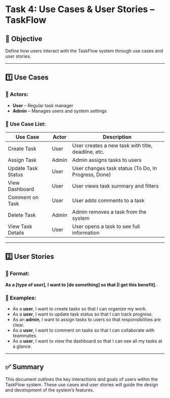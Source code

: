 # Task 4: Use Cases & User Stories – TaskFlow

## 🎯 Objective
Define how users interact with the TaskFlow system through use cases and user stories.

---

## 1️⃣ Use Cases

### 🔹 Actors:
- **User** – Regular task manager
- **Admin** – Manages users and system settings

### 🔹 Use Case List:

| Use Case             | Actor   | Description                                      |
|----------------------|---------|--------------------------------------------------|
| Create Task          | User    | User creates a new task with title, deadline, etc. |
| Assign Task          | Admin   | Admin assigns tasks to users                    |
| Update Task Status   | User    | User changes task status (To Do, In Progress, Done) |
| View Dashboard       | User    | User views task summary and filters             |
| Comment on Task      | User    | User adds comments to a task                    |
| Delete Task          | Admin   | Admin removes a task from the system            |
| View Task Details    | User    | User opens a task to see full information       |

---

## 2️⃣ User Stories

### 🔹 Format:  
**As a [type of user], I want to [do something] so that [I get this benefit].**

### 🔹 Examples:

- As a **user**, I want to create tasks so that I can organize my work.
- As a **user**, I want to update task status so that I can track progress.
- As an **admin**, I want to assign tasks to users so that responsibilities are clear.
- As a **user**, I want to comment on tasks so that I can collaborate with teammates.
- As a **user**, I want to view the dashboard so that I can see all my tasks at a glance.

---

## ✅ Summary
This document outlines the key interactions and goals of users within the TaskFlow system. These use cases and user stories will guide the design and development of the system’s features.

